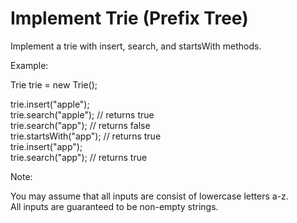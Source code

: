 # Implement Trie (Prefix Tree)

Implement a trie with insert, search, and startsWith methods.

Example:

Trie trie = new Trie();

trie.insert("apple");<br>
trie.search("apple");   // returns true<br>
trie.search("app");     // returns false<br>
trie.startsWith("app"); // returns true<br>
trie.insert("app");   <br>
trie.search("app");     // returns true

Note:

You may assume that all inputs are consist of lowercase letters a-z.<br>
All inputs are guaranteed to be non-empty strings.